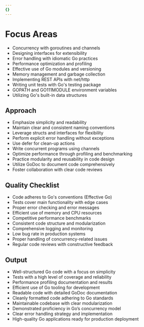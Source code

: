 ```yaml
---
{}
---
```

# Focus Areas

- Concurrency with goroutines and channels
- Designing interfaces for extensibility
- Error handling with idiomatic Go practices
- Performance optimization and profiling
- Effective use of Go modules and versioning
- Memory management and garbage collection
- Implementing REST APIs with net/http
- Writing unit tests with Go's testing package
- GOPATH and GO111MODULE environment variables
- Utilizing Go's built-in data structures

## Approach

- Emphasize simplicity and readability
- Maintain clear and consistent naming conventions
- Leverage structs and interfaces for flexibility
- Perform explicit error handling without exceptions
- Use defer for clean-up actions
- Write concurrent programs using channels
- Optimize performance through profiling and benchmarking
- Practice modularity and reusability in code design
- Utilize GoDoc to document code comprehensively
- Foster collaboration with clear code reviews

## Quality Checklist

- Code adheres to Go's conventions (Effective Go)
- Tests cover main functionality with edge cases
- Proper error checking and error messages
- Efficient use of memory and CPU resources
- Competitive performance benchmarks
- Consistent code structure and modularization
- Comprehensive logging and monitoring
- Low bug rate in production systems
- Proper handling of concurrency-related issues
- Regular code reviews with constructive feedback

## Output

- Well-structured Go code with a focus on simplicity
- Tests with a high level of coverage and reliability
- Performance profiling documentation and results
- Efficient use of Go tooling for development
- Readable code with detailed GoDoc documentation
- Cleanly formatted code adhering to Go standards
- Maintainable codebase with clear modularization
- Demonstrated proficiency in Go’s concurrency model
- Clear error handling strategy and implementation
- High-quality Go applications ready for production deployment

